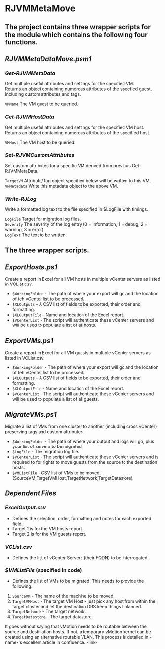 # RJVMMetaMove

## The project contains three wrapper scripts for the module which contains the following four functions.

## *RJVMMetaDataMove.psm1*
### *Get-RJVMMetaData*
Get multiple useful attributes and settings for the specified VM.<br>
Returns an object containing numerous attributes of the specfied guest, including custom attributes and tags.

`VMName` The VM guest to be queried.<br>

### *Get-RJVMHostData*
Get multiple useful attributes and settings for the specified VM host.<br>
Returns an object containing numerous attributes of the specified host.

`VMHost` The VM host to be queried.<br>

### *Set-RJVMCustomAttributes*
Set custom attributes for a specific VM derived from previous Get-RJVMMetaData.

`TargetVM` Attribute/Tag object specified below will be written to this VM.<br>
`VNMetadata` Write this metadata object to the above VM.<br>

### *Write-RJLog*
Write a formatted log text to the file specified in $LogFile with timings.

`LogFile` Target for migration log files.<br>
`Severity` The severity of the log entry (0 = information, 1 = debug, 2 = warning, 3 = error)<br>
`LogText` The text to be written.<br>

## The three wrapper scripts.

## *ExportHosts.ps1*
Create a report in Excel for all VM hosts in multiple vCenter servers as listed in VCList.csv.

- `$WorkingFolder` - The path of where your export will go and the location of teh vCenter list to be processed.<br>
- `$XLOutputs` - A CSV list of fields to be exported, their order and formatting.<br>
- `$XLOutputFile` - Name and location of the Excel report.<br>
- `$VCenterList` - The script will authenticate these vCenter servers and will be used to populate a list of all hosts.<br>

## *ExportVMs.ps1*
Create a report in Excel for all VM guests in multiple vCenter servers as listed in VCList.csv.

- `$WorkingFolder` - The path of where your export will go and the location of teh vCenter list to be processed.<br>
- `$XLOutputs` - A CSV list of fields to be exported, their order and formatting.<br>
- `$XLOutputFile` - Name and location of the Excel report.<br>
- `$VCenterList` - The script will authenticate these vCenter servers and will be used to populate a list of all guests.<br>

## *MigrateVMs.ps1*
Migrate a list of VMs from one cluster to another (including cross vCenter) preserving tags and custom attributes.

- `$WorkingFolder` - The path of where your output and logs will go, plus your list of servers to be migrated.<br>
- `$LogFile` - The migration log file.<br>
- `$VCenterList` -  The script will authenticate these vCenter servers and is required to for rights to  move guests from the source to the destination hosts.<br>
- `$VMListFile` - CSV list of VMs to be moved. (SourceVM,TargetVMHost,TargetNetwork,TargetDatastore)<br>

## *Dependent Files*
### *ExcelOutput.csv*
- Defines the selection, order, formatting and notes for each exported field.<br>
- Target 1 is for the VM hosts report.<br>
- Target 2 is for the VM guests report.<br>

### *VCList.csv*
- Defines the list of vCenter Servers (their FQDN) to be interrogated.

### *$VMListFile* (specified in code)
- Defines the list of VMs to be migrated.  This needs to provide the following.
1. `SourceVM` - The name of the machine to be moved.<br>
2. `TargetVMHost` - The target VM Host - just pick any host from within the target cluster and let the destination DRS keep things balanced.<br>
3. `TargetNetwork` - The target network.<br>
4. `TargetDatastore` - The target datastore.<br>

It goes without saying that vMotion needs to be routable between the source and destination hosts.  If not, a temporary vMotion kernel can be created using an alternative routable VLAN.  This process is detailed in -name-'s excellent article in confluence.
-link-
